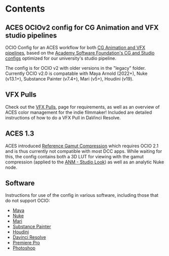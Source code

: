 # Contents

## ACES OCIOv2 config for CG Animation and VFX studio pipelines
OCIO Config for an ACES workflow for both [CG Animation and VFX pipelines](docs/configs.md), based on the [Academy Software Foundation's CG and Studio configs](https://github.com/AcademySoftwareFoundation/OpenColorIO-Config-ACES) optimized for our university's studio pipeline.

The config is for OCIO v2 with older versions in the "legacy" folder. Currently OCIO v2.0 is compatable with Maya Arnold (2022+), Nuke (v13.1+), Substance Painter (v7.4+), Mari (v5+), Houdini (v19). 

## VFX Pulls

Check out the [VFX Pulls](docs/VFXpulls.md), page for requirements, as well as an overview of ACES color management for the indie filmmaker! Included are detailed instructions of how to do a VFX Pull in DaVinci Resolve.

## ACES 1.3
ACES introduced [Reference Gamut Compression](docs/gamut.md) which requires OCIO 2.1 and is thus currently not compatible with most DCC apps. While waiting for this, the config contains both a 3D LUT for viewing with the gamut compression (applied to the [ANM - Studio Look](docs/configs.md)) as well as an analytic Nuke node.

## <a name="software"></a>Software
Instructions for use of the config in various software, including those that do not support OCIO:

- [Maya](docs/Maya.md) 
- [Nuke](docs/Nuke.md) 
- [Mari](docs/Mari.md) 
- [Substance Painter](docs/Substance.md) 
- [Houdini](https://www.sidefx.com/docs/houdini/io/ocio.html) 
- [Davinci Resolve](docs/Resolve.md) 
- [Premiere Pro](docs/PremierePull.md)
- [Photoshop](docs/Photoshop.md) 



